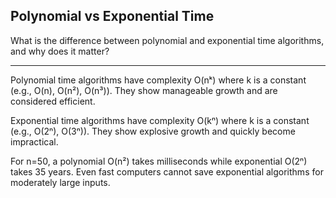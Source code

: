## Polynomial vs Exponential Time

What is the difference between polynomial and exponential time algorithms, and why does it matter?

---

Polynomial time algorithms have complexity O(nᵏ) where k is a constant (e.g., O(n), O(n²), O(n³)). They show manageable growth and are considered efficient.

Exponential time algorithms have complexity O(kⁿ) where k is a constant (e.g., O(2ⁿ), O(3ⁿ)). They show explosive growth and quickly become impractical.

For n=50, a polynomial O(n²) takes milliseconds while exponential O(2ⁿ) takes 35 years. Even fast computers cannot save exponential algorithms for moderately large inputs.

